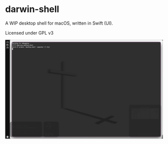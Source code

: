 # darwin-shell

A WIP desktop shell for macOS, written in Swift (UI).

Licensed under GPL v3

![Image](./images/screenshot.png)
